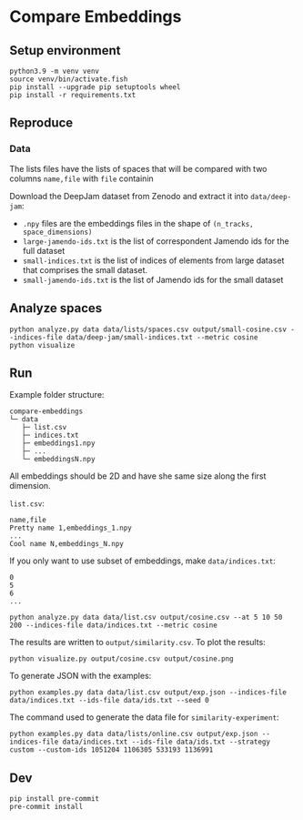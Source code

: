 # Compare Embeddings

## Setup environment
```shell
python3.9 -m venv venv
source venv/bin/activate.fish
pip install --upgrade pip setuptools wheel
pip install -r requirements.txt
```

## Reproduce
### Data

The lists files have the lists of spaces that will be compared with two columns `name,file` with `file` containin

Download the DeepJam dataset from Zenodo and extract it into `data/deep-jam`:
* `.npy` files are the embeddings files in the shape of `(n_tracks, space_dimensions)`
* `large-jamendo-ids.txt` is the list of correspondent Jamendo ids for the full dataset
* `small-indices.txt` is the list of indices of elements from large dataset that comprises the small dataset.
* `small-jamendo-ids.txt` is the list of Jamendo ids for the small dataset



## Analyze spaces

```shell
python analyze.py data data/lists/spaces.csv output/small-cosine.csv --indices-file data/deep-jam/small-indices.txt --metric cosine
python visualize
```




## Run

Example folder structure:
```
compare-embeddings
└─ data
   ├─ list.csv
   ├─ indices.txt
   ├─ embeddings1.npy
   ├─ ...
   └─ embeddingsN.npy
```

All embeddings should be 2D and have she same size along the first dimension.

`list.csv`:
```csv
name,file
Pretty name 1,embeddings_1.npy
...
Cool name N,embeddings_N.npy
```

If you only want to use subset of embeddings, make `data/indices.txt`:
```
0
5
6
...
```

```shell
python analyze.py data data/list.csv output/cosine.csv --at 5 10 50 200 --indices-file data/indices.txt --metric cosine
```

The results are written to `output/similarity.csv`. To plot the results:

```shell
python visualize.py output/cosine.csv output/cosine.png
```

To generate JSON with the examples:
```shell
python examples.py data data/list.csv output/exp.json --indices-file data/indices.txt --ids-file data/ids.txt --seed 0
```

The command used to generate the data file for `similarity-experiment`:
```shell
python examples.py data data/lists/online.csv output/exp.json --indices-file data/indices.txt --ids-file data/ids.txt --strategy custom --custom-ids 1051204 1106305 533193 1136991
```

## Dev
```shell
pip install pre-commit
pre-commit install
```
